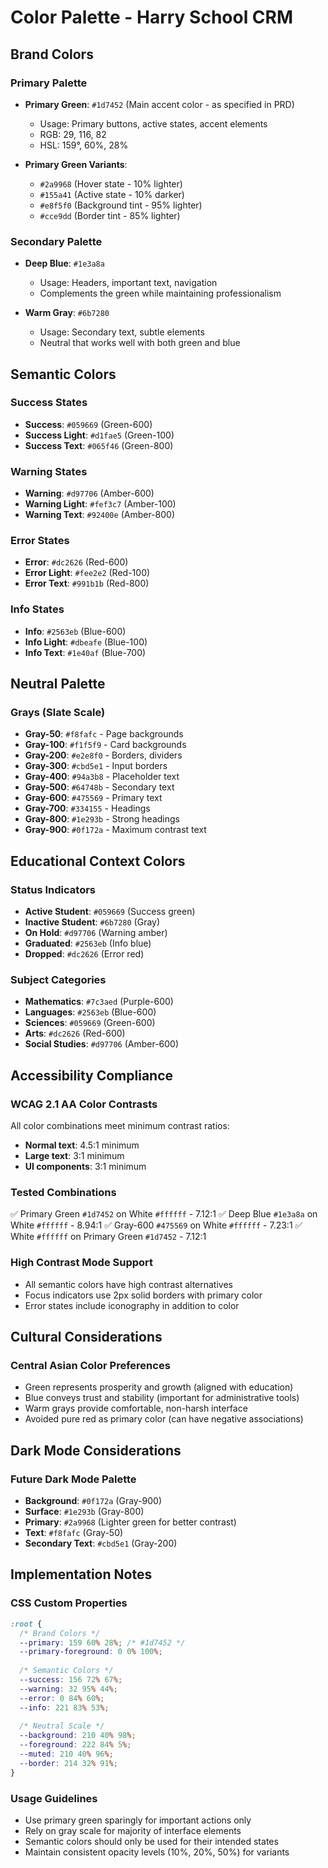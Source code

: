 # Color Palette - Harry School CRM

## Brand Colors

### Primary Palette
- **Primary Green**: `#1d7452` (Main accent color - as specified in PRD)
  - Usage: Primary buttons, active states, accent elements
  - RGB: 29, 116, 82
  - HSL: 159°, 60%, 28%

- **Primary Green Variants**:
  - `#2a9968` (Hover state - 10% lighter)
  - `#155a41` (Active state - 10% darker)
  - `#e8f5f0` (Background tint - 95% lighter)
  - `#cce9dd` (Border tint - 85% lighter)

### Secondary Palette
- **Deep Blue**: `#1e3a8a` 
  - Usage: Headers, important text, navigation
  - Complements the green while maintaining professionalism

- **Warm Gray**: `#6b7280`
  - Usage: Secondary text, subtle elements
  - Neutral that works well with both green and blue

## Semantic Colors

### Success States
- **Success**: `#059669` (Green-600)
- **Success Light**: `#d1fae5` (Green-100)
- **Success Text**: `#065f46` (Green-800)

### Warning States
- **Warning**: `#d97706` (Amber-600)
- **Warning Light**: `#fef3c7` (Amber-100)
- **Warning Text**: `#92400e` (Amber-800)

### Error States
- **Error**: `#dc2626` (Red-600)
- **Error Light**: `#fee2e2` (Red-100)
- **Error Text**: `#991b1b` (Red-800)

### Info States
- **Info**: `#2563eb` (Blue-600)
- **Info Light**: `#dbeafe` (Blue-100)
- **Info Text**: `#1e40af` (Blue-700)

## Neutral Palette

### Grays (Slate Scale)
- **Gray-50**: `#f8fafc` - Page backgrounds
- **Gray-100**: `#f1f5f9` - Card backgrounds
- **Gray-200**: `#e2e8f0` - Borders, dividers
- **Gray-300**: `#cbd5e1` - Input borders
- **Gray-400**: `#94a3b8` - Placeholder text
- **Gray-500**: `#64748b` - Secondary text
- **Gray-600**: `#475569` - Primary text
- **Gray-700**: `#334155` - Headings
- **Gray-800**: `#1e293b` - Strong headings
- **Gray-900**: `#0f172a` - Maximum contrast text

## Educational Context Colors

### Status Indicators
- **Active Student**: `#059669` (Success green)
- **Inactive Student**: `#6b7280` (Gray)
- **On Hold**: `#d97706` (Warning amber)
- **Graduated**: `#2563eb` (Info blue)
- **Dropped**: `#dc2626` (Error red)

### Subject Categories
- **Mathematics**: `#7c3aed` (Purple-600)
- **Languages**: `#2563eb` (Blue-600)
- **Sciences**: `#059669` (Green-600)
- **Arts**: `#dc2626` (Red-600)
- **Social Studies**: `#d97706` (Amber-600)

## Accessibility Compliance

### WCAG 2.1 AA Color Contrasts

All color combinations meet minimum contrast ratios:
- **Normal text**: 4.5:1 minimum
- **Large text**: 3:1 minimum
- **UI components**: 3:1 minimum

### Tested Combinations
✅ Primary Green `#1d7452` on White `#ffffff` - 7.12:1
✅ Deep Blue `#1e3a8a` on White `#ffffff` - 8.94:1
✅ Gray-600 `#475569` on White `#ffffff` - 7.23:1
✅ White `#ffffff` on Primary Green `#1d7452` - 7.12:1

### High Contrast Mode Support
- All semantic colors have high contrast alternatives
- Focus indicators use 2px solid borders with primary color
- Error states include iconography in addition to color

## Cultural Considerations

### Central Asian Color Preferences
- Green represents prosperity and growth (aligned with education)
- Blue conveys trust and stability (important for administrative tools)
- Warm grays provide comfortable, non-harsh interface
- Avoided pure red as primary color (can have negative associations)

## Dark Mode Considerations

### Future Dark Mode Palette
- **Background**: `#0f172a` (Gray-900)
- **Surface**: `#1e293b` (Gray-800)
- **Primary**: `#2a9968` (Lighter green for better contrast)
- **Text**: `#f8fafc` (Gray-50)
- **Secondary Text**: `#cbd5e1` (Gray-200)

## Implementation Notes

### CSS Custom Properties
```css
:root {
  /* Brand Colors */
  --primary: 159 60% 28%; /* #1d7452 */
  --primary-foreground: 0 0% 100%;
  
  /* Semantic Colors */
  --success: 156 72% 67%;
  --warning: 32 95% 44%;
  --error: 0 84% 60%;
  --info: 221 83% 53%;
  
  /* Neutral Scale */
  --background: 210 40% 98%;
  --foreground: 222 84% 5%;
  --muted: 210 40% 96%;
  --border: 214 32% 91%;
}
```

### Usage Guidelines
- Use primary green sparingly for important actions only
- Rely on gray scale for majority of interface elements
- Semantic colors should only be used for their intended states
- Maintain consistent opacity levels (10%, 20%, 50%) for variants